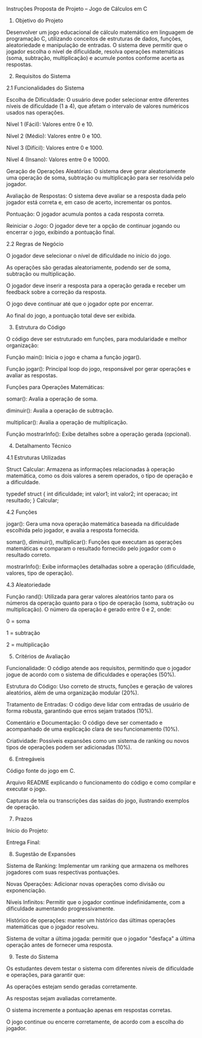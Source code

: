 Instruções
Proposta de Projeto – Jogo de Cálculos em C

1. Objetivo do Projeto
   
Desenvolver um jogo educacional de cálculo matemático em linguagem de programação C, utilizando conceitos de estruturas de dados, funções, aleatoriedade e manipulação de entradas. O sistema deve permitir que o jogador escolha o nível de dificuldade, resolva operações matemáticas (soma, subtração, multiplicação) e acumule pontos conforme acerta as respostas.

2. Requisitos do Sistema

2.1 Funcionalidades do Sistema

Escolha de Dificuldade: O usuário deve poder selecionar entre diferentes níveis de dificuldade (1 a 4), que afetam o intervalo de valores numéricos usados nas operações.

Nível 1 (Fácil): Valores entre 0 e 10.

Nível 2 (Médio): Valores entre 0 e 100.

Nível 3 (Difícil): Valores entre 0 e 1000.

Nível 4 (Insano): Valores entre 0 e 10000.

Geração de Operações Aleatórias: O sistema deve gerar aleatoriamente uma operação de soma, subtração ou multiplicação para ser resolvida pelo jogador.

Avaliação de Respostas: O sistema deve avaliar se a resposta dada pelo jogador está correta e, em caso de acerto, incrementar os pontos.

Pontuação: O jogador acumula pontos a cada resposta correta.

Reiniciar o Jogo: O jogador deve ter a opção de continuar jogando ou encerrar o jogo, exibindo a pontuação final.

2.2 Regras de Negócio

O jogador deve selecionar o nível de dificuldade no início do jogo.

As operações são geradas aleatoriamente, podendo ser de soma, subtração ou multiplicação.

O jogador deve inserir a resposta para a operação gerada e receber um feedback sobre a correção da resposta.

O jogo deve continuar até que o jogador opte por encerrar.

Ao final do jogo, a pontuação total deve ser exibida.

3. Estrutura do Código

O código deve ser estruturado em funções, para modularidade e melhor organização:

Função main(): Inicia o jogo e chama a função jogar().

Função jogar(): Principal loop do jogo, responsável por gerar operações e avaliar as respostas.

Funções para Operações Matemáticas:

somar(): Avalia a operação de soma.

diminuir(): Avalia a operação de subtração.

multiplicar(): Avalia a operação de multiplicação.

Função mostrarInfo(): Exibe detalhes sobre a operação gerada (opcional).


4. Detalhamento Técnico
   
4.1 Estruturas Utilizadas

Struct Calcular: Armazena as informações relacionadas à operação matemática, como os dois valores a serem operados, o tipo de operação e a dificuldade.

typedef struct { int dificuldade; int valor1; int valor2; int operacao; int resultado; } Calcular;

4.2 Funções

jogar(): Gera uma nova operação matemática baseada na dificuldade escolhida pelo jogador, e avalia a resposta fornecida.

somar(), diminuir(), multiplicar(): Funções que executam as operações matemáticas e comparam o resultado fornecido pelo jogador com o resultado correto.

mostrarInfo(): Exibe informações detalhadas sobre a operação (dificuldade, valores, tipo de operação).

4.3 Aleatoriedade

Função rand(): Utilizada para gerar valores aleatórios tanto para os números da operação quanto para o tipo de operação (soma, subtração ou multiplicação).
O número da operação é gerado entre 0 e 2, onde:

0 = soma

1 = subtração

2 = multiplicação

5. Critérios de Avaliação

Funcionalidade: O código atende aos requisitos, permitindo que o jogador jogue de acordo com o sistema de dificuldades e operações (50%).

Estrutura do Código: Uso correto de structs, funções e geração de valores aleatórios, além de uma organização modular (20%).

Tratamento de Entradas: O código deve lidar com entradas de usuário de forma robusta, garantindo que erros sejam tratados (10%).

Comentário e Documentação: O código deve ser comentado e acompanhado de uma explicação clara de seu funcionamento (10%).

Criatividade: Possíveis expansões como um sistema de ranking ou novos tipos de operações podem ser adicionadas (10%).

6. Entregáveis
   
Código fonte do jogo em C.

Arquivo README explicando o funcionamento do código e como compilar e executar o jogo.

Capturas de tela ou transcrições das saídas do jogo, ilustrando exemplos de operação.

7. Prazos
   
Início do Projeto: 

Entrega Final: 

8. Sugestão de Expansões
   
Sistema de Ranking: Implementar um ranking que armazena os melhores jogadores com suas respectivas pontuações.

Novas Operações: Adicionar novas operações como divisão ou exponenciação.

Níveis Infinitos: Permitir que o jogador continue indefinidamente, com a dificuldade aumentando progressivamente.

Histórico de operações: manter um histórico das últimas operações matemáticas que o jogador resolveu. 

Sistema de voltar a última jogada: permitir que o jogador "desfaça" a última operação antes de fornecer uma resposta. 

9. Teste do Sistema
    
Os estudantes devem testar o sistema com diferentes níveis de dificuldade e operações, para garantir que:

As operações estejam sendo geradas corretamente.

As respostas sejam avaliadas corretamente.

O sistema incremente a pontuação apenas em respostas corretas.

O jogo continue ou encerre corretamente, de acordo com a escolha do jogador.
